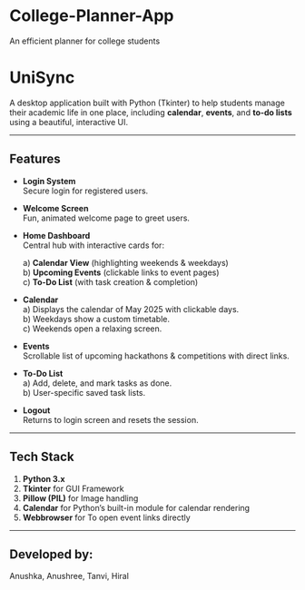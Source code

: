# College-Planner-App
An efficient planner for college students
# UniSync
A desktop application built with Python (Tkinter) to help students manage their academic life in one place, including **calendar**, **events**, and **to-do lists** using a beautiful, interactive UI.

---

## Features
- **Login System**  
  Secure login for registered users.

- **Welcome Screen**  
  Fun, animated welcome page to greet users.

- **Home Dashboard**  
  Central hub with interactive cards for:
  
  a)  **Calendar View** (highlighting weekends & weekdays)  
  b)  **Upcoming Events** (clickable links to event pages)  
  c)  **To-Do List** (with task creation & completion)

- **Calendar**  
  a) Displays the calendar of May 2025 with clickable days.  
  b) Weekdays show a custom timetable.  
  c) Weekends open a relaxing screen.

- **Events**  
  Scrollable list of upcoming hackathons & competitions with direct links.

- **To-Do List**  
  a) Add, delete, and mark tasks as done.  
  b) User-specific saved task lists.

- **Logout**  
  Returns to login screen and resets the session.

---

##  Tech Stack
1) **Python 3.x**
2) **Tkinter**  for GUI Framework
3) **Pillow (PIL)** for Image handling
4) **Calendar** for Python’s built-in module for calendar rendering
5) **Webbrowser** for To open event links directly

---

## Developed by: 
Anushka, Anushree, Tanvi, Hiral



